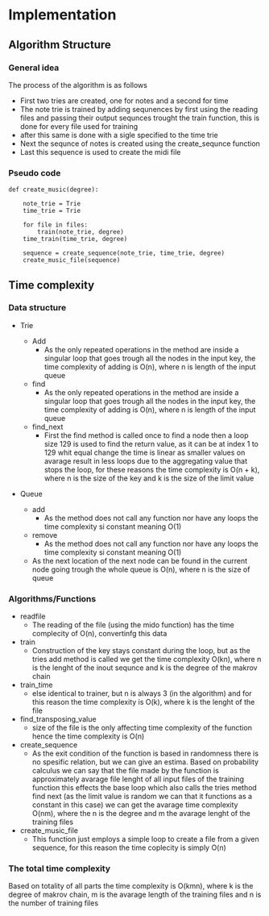 # Implementation

## Algorithm Structure

### General idea

The process of the algorithm is as follows

 - First two tries are created, one for notes and a second for time
 - The note trie is trained by adding sequnences by first using the reading files and passing their output sequnces trought the train function, this is done for every file used for training
 - after this same is done with a sigle specified to the time trie 
 - Next the sequnce of notes is created using the create_sequnce function
 - Last this sequence is used to create the midi file 

### Pseudo code

    def create_music(degree):

        note_trie = Trie
        time_trie = Trie

        for file in files:
            train(note_trie, degree)
        time_train(time_trie, degree)

        sequence = create_sequence(note_trie, time_trie, degree)
        create_music_file(sequence)


## Time complexity

### Data structure

 - Trie
    - Add
        - As the only repeated operations in the method are inside a singular loop that goes trough all the nodes in the input key, the time complexity of adding is O(n), where n is length of the input queue
    - find
        - As the only repeated operations in the method are inside a singular loop that goes trough all the nodes in the input key, the time complexity of adding is O(n), where n is length of the input queue
    - find_next
        - First the find method is called once to find a node then a loop size 129 is used to find the return value, as it can be at index 1 to 129 whit equal change the time is linear as smaller values on avarage result in less loops due to the aggregating value that stops the loop, for these reasons the time complexity is O(n + k), where n is the size of the key and k is the size of the limit value

- Queue
    - add
        - As the method does not call any function nor have any loops the time complexity si constant meaning O(1)
    - remove
        - As the method does not call any function nor have any loops the time complexity si constant meaning O(1)
    - As the next location of the next node can be found in the current node going trough the whole queue is O(n), where n is the size of queue

### Algorithms/Functions

 - readfile
    - The reading of the file (using the mido function) has the time complecity of O(n), convertinfg this data
 - train
    - Construction of the key stays constant during the loop, but as the tries add method is called we get the time complexity O(kn), where n is the lenght of the inout sequnce and k is the degree of the makrov chain
 - train_time
    - else identical to trainer, but n is always 3 (in the algorithm) and for this reason the time complexity is O(k), where k is the lenght of the file
 - find_transposing_value
    - size of the file is the only affecting time complexity of the function hence the time complexity is O(n) 
 - create_sequence
    - As the exit condition of the function is based in randomness there is no spesific relation, but we can give an estima. Based on probability calculus we can say that the file made by the function is approximately avarage file lenght of all input files of the training function this effects the base loop which also calls the tries method find next (as the limit value is random we can that it functions as a constant in this case) we can get the avarage time complexity O(nm), where the n is the degree and m the avarage lenght of the training files
 - create_music_file
    - This function just employs a simple loop to create a file from a given sequence, for this reason the time coplecity is simply O(n) 

### The total time complexity

Based on totality of all parts the time complexity is O(kmn), where k is the degree of makrov chain, m is the avarage length of the training files and n is the number of training files